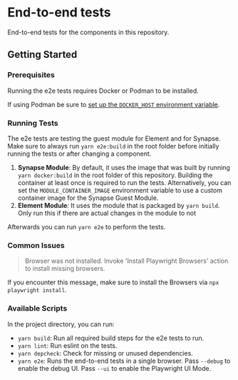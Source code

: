 # End-to-end tests

End-to-end tests for the components in this repository.

## Getting Started

### Prerequisites

Running the e2e tests requires Docker or Podman to be installed.

If using Podman be sure to [set up the `DOCKER_HOST` environment variable](https://node.testcontainers.org/supported-container-runtimes/).

### Running Tests

The e2e tests are testing the guest module for Element and for Synapse.
Make sure to always run `yarn e2e:build` in the root folder before initially running the tests or after changing a component.

1. **Synapse Module**: By default, it uses the image that was built by running `yarn docker:build` in the root folder of this repository.
   Building the container at least once is required to run the tests.
   Alternatively, you can set the `MODULE_CONTAINER_IMAGE` environment variable to use a custom container image for the Synapse Guest Module.
2. **Element Module**: It uses the module that is packaged by `yarn build`.
   Only run this if there are actual changes in the module to not

Afterwards you can run `yarn e2e` to perform the tests.

### Common Issues

> Browser was not installed. Invoke 'Install Playwright Browsers' action to install missing browsers.

If you encounter this message, make sure to install the Browsers via `npx playwright install`.

### Available Scripts

In the project directory, you can run:

- `yarn build`: Run all required build steps for the e2e tests to run.
- `yarn lint`: Run eslint on the tests.
- `yarn depcheck`: Check for missing or unused dependencies.
- `yarn e2e`: Runs the end-to-end tests in a single browser. Pass `--debug` to enable the debug UI. Pass `--ui` to enable the Playwright UI Mode.
